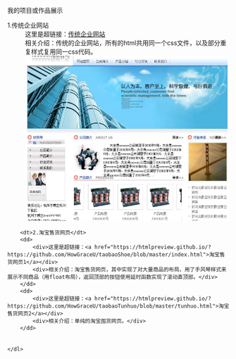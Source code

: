 <html lang="en">
<head>
	<meta charset="UTF-8">
	<title></title>
</head>
<body>
	<p>我的项目或作品展示</p>
	<dl>
		<dt>1.传统企业网站</dt>
		<dd>
			<div>这里是超链接：<a href="https://htmlpreview.github.io/?https://raw.githubusercontent.com/HowGraceU/traditionalHtml/master/index.html">传统企业网站</a></div>
			<div>相关介绍：传统的企业网站，所有的html共用同一个css文件，以及部分重复样式复用同一css代码。</div>
			<img src="images/traditionalHtml.jpg">
		</dd>

		<dt>2.淘宝售货网页</dt>
		<dd>
			<div>这里是超链接：<a href="https://htmlpreview.github.io/?https://github.com/HowGraceU/taobaoShoe/blob/master/index.html">淘宝售货网页1</a></div>
			<div>相关介绍：淘宝售货网页，其中实现了对大量商品的布局，用了手风琴样式来展示不同商品（用float布局），返回顶部的按钮使用延时函数实现了滚动直顶部。</div>
		</dd>
		<dd>
			<div>这里是超链接：<a href="https://htmlpreview.github.io/?https://github.com/HowGraceU/taobaoTunhuo/blob/master/tunhuo.html">淘宝售货网页2</a></div>
			<div>相关介绍：单纯的淘宝囤货网页。</div>
		</dd>


	</dl>
</body>
</html>